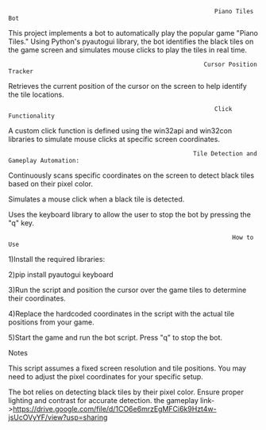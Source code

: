                                                               Piano Tiles Bot

This project implements a bot to automatically play the popular game "Piano Tiles." Using Python's pyautogui library, the bot identifies the black tiles on the game screen and simulates mouse clicks to play the tiles in real time.

                                                           Cursor Position Tracker

Retrieves the current position of the cursor on the screen to help identify the tile locations.


                                                              Click Functionality

A custom click function is defined using the win32api and win32con libraries to simulate mouse clicks at specific screen coordinates.



                                                        Tile Detection and Gameplay Automation:

Continuously scans specific coordinates on the screen to detect black tiles based on their pixel color.

Simulates a mouse click when a black tile is detected.

Uses the keyboard library to allow the user to stop the bot by pressing the "q" key.



                                                                   How to Use

1)Install the required libraries:

2)pip install pyautogui keyboard

3)Run the script and position the cursor over the game tiles to determine their coordinates.

4)Replace the hardcoded coordinates in the script with the actual tile positions from your game.

5)Start the game and run the bot script. Press "q" to stop the bot.

Notes

This script assumes a fixed screen resolution and tile positions. You may need to adjust the pixel coordinates for your specific setup.

The bot relies on detecting black tiles by their pixel color. Ensure proper lighting and contrast for accurate detection.
the gameplay link->https://drive.google.com/file/d/1CO6e6mrzEgMFCi6k9Hzt4w-jsUcOVyYF/view?usp=sharing

